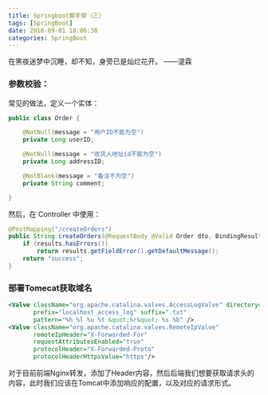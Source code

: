 ```yaml
---
title: Springboot脚手架（三）
tags: [SpringBoot]
date: 2018-09-01 18:06:38
categories: SpringBoot
---
```


在黑夜迷梦中沉睡，却不知，身旁已是灿烂花开。															——湜霖



### 参数校验：

常见的做法，定义一个实体：

```java
public class Order {

    @NotNull(message = "用户ID不能为空")
    private Long userID;

    @NotNull(message = "收货人地址id不能为空")
    private Long addressID;

    @NotBlank(message = "备注不为空")
    private String comment;

}
```

然后，在 Controller 中使用：

```java
@PostMapping("/createOrders")
public String createOrders(@RequestBody @Valid Order dto, BindingResult results) { 
    if (results.hasErrors()) 
        return results.getFieldError().getDefaultMessage();
    return "success";
}
```

### 部署Tomecat获取域名

```xml
<Valve className="org.apache.catalina.valves.AccessLogValve" directory="logs"
       prefix="localhost_access_log" suffix=".txt"
       pattern="%h %l %u %t &quot;%r&quot; %s %b" />
<Valve className="org.apache.catalina.valves.RemoteIpValve"
       remoteIpHeader="X-Forwarded-For"
       requestAttributesEnabled="true"
       protocolHeader="X-Forwarded-Proto"
       protocolHeaderHttpsValue="https"/>
```

对于目前前端Nginx转发，添加了Header内容，然后后端我们想要获取请求头的内容，此时我们应该在Tomcat中添加响应的配置，以及对应的请求形式。